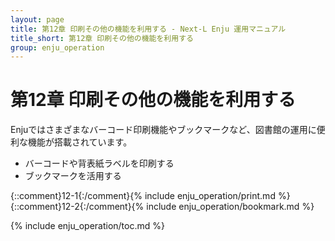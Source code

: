 ```yaml
---
layout: page
title: 第12章 印刷その他の機能を利用する - Next-L Enju 運用マニュアル
title_short: 第12章 印刷その他の機能を利用する
group: enju_operation
---
```


第12章 印刷その他の機能を利用する
=================================

Enjuではさまざまなバーコード印刷機能やブックマークなど、図書館の運用に便利な機能が搭載されています。

* バーコードや背表紙ラベルを印刷する
* ブックマークを活用する

{::comment}12-1{:/comment}{% include  enju_operation/print.md %}
{::comment}12-2{:/comment}{% include  enju_operation/bookmark.md %}

{% include enju_operation/toc.md %}
